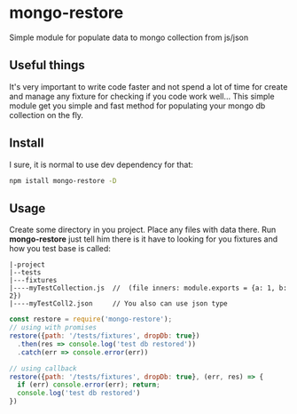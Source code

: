 # mongo-restore
Simple module for populate data to mongo collection from js/json

## Useful things
It's very important to write code faster and not spend a lot of time for create and manage any fixture for checking if you code work well...
This simple module get you simple and fast method for populating your mongo db collection on the fly.

## Install

I sure, it is normal to use dev dependency for that:

```bash
npm istall mongo-restore -D
```

## Usage

Create some directory in you project. Place any files with data there. Run **mongo-restore** just tell him there is it have to looking for you fixtures and how you test base is called:
``` dir
|-project
|--tests
|---fixtures
|----myTestCollection.js  //  (file inners: module.exports = {a: 1, b: 2})
|----myTestColl2.json     // You also can use json type
```

``` javascript
const restore = require('mongo-restore');
// using with promises
restore({path: '/tests/fixtures', dropDb: true})
  .then(res => console.log('test db restored'))
  .catch(err => console.error(err))

// using callback
restore({path: '/tests/fixtures', dropDb: true}, (err, res) => {
  if (err) console.error(err); return;
  console.log('test db restored')
})
```

